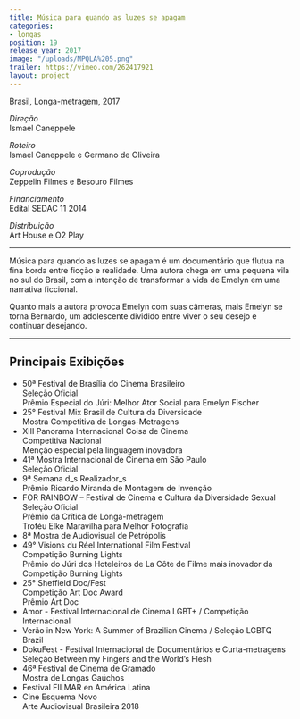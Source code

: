 ```yaml
---
title: Música para quando as luzes se apagam
categories:
- longas
position: 19
release_year: 2017
image: "/uploads/MPQLA%205.png"
trailer: https://vimeo.com/262417921
layout: project
---
```


Brasil, Longa-metragem, 2017

_Direção_  
Ismael Caneppele

_Roteiro_  
Ismael Caneppele e Germano de Oliveira

_Coprodução_  
Zeppelin Filmes e Besouro Filmes

_Financiamento_  
Edital SEDAC 11 2014

_Distribuição_  
Art House e O2 Play

---

Música para quando as luzes se apagam é um documentário que flutua na fina borda entre ficção e realidade. Uma autora chega em uma pequena vila no sul do Brasil, com a intenção de transformar a vida de Emelyn em uma narrativa ficcional.

Quanto mais a autora provoca Emelyn com suas câmeras, mais Emelyn se torna Bernardo, um adolescente dividido entre viver o seu desejo e continuar desejando.

---

## Principais Exibições

- 50ª Festival de Brasília do Cinema Brasileiro  
  Seleção Oficial  
  Prêmio Especial do Júri: Melhor Ator Social para Emelyn Fischer
- 25° Festival Mix Brasil de Cultura da Diversidade  
  Mostra Competitiva de Longas-Metragens
- XIII Panorama Internacional Coisa de Cinema  
  Competitiva Nacional  
  Menção especial pela linguagem inovadora
- 41ª Mostra Internacional de Cinema em São Paulo  
  Seleção Oficial
- 9ª Semana d_s Realizador_s  
  Prêmio Ricardo Miranda de Montagem de Invenção
- FOR RAINBOW – Festival de Cinema e Cultura da Diversidade Sexual  
  Seleção Oficial  
  Prêmio da Crítica de Longa-metragem  
  Troféu Elke Maravilha para Melhor Fotografia
- 8ª Mostra de Audiovisual de Petrópolis
- 49° Visions du Réel International Film Festival  
  Competição Burning Lights  
  Prêmio do Júri dos Hoteleiros de La Côte de Filme mais inovador da Competição Burning Lights
- 25° Sheffield Doc/Fest  
  Competição Art Doc Award  
  Prêmio Art Doc
- Amor - Festival Internacional de Cinema LGBT+ / Competição Internacional
- Verão in New York: A Summer of Brazilian Cinema / Seleção LGBTQ Brazil
- DokuFest - Festival Internacional de Documentários e Curta-metragens  
  Seleção Between my Fingers and the World’s Flesh
- 46ª Festival de Cinema de Gramado  
  Mostra de Longas Gaúchos
- Festival FILMAR en América Latina
- Cine Esquema Novo  
  Arte Audiovisual Brasileira 2018
